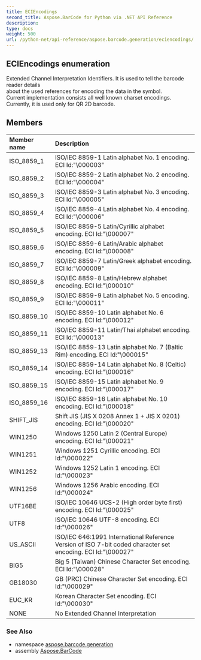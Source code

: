 ```yaml
---
title: ECIEncodings
second_title: Aspose.BarCode for Python via .NET API Reference
description: 
type: docs
weight: 500
url: /python-net/api-reference/aspose.barcode.generation/eciencodings/
---
```


## ECIEncodings enumeration

Extended Channel Interpretation Identifiers. It is used to tell the barcode reader details <br/>            about the used references for encoding the data in the symbol.<br/>            Current implementation consists all well known charset encodings.<br/>            Currently, it is used only for QR 2D barcode.

## Members
| Member name | Description |
| :- | :- |
|ISO_8859_1|ISO/IEC 8859-1 Latin alphabet No. 1 encoding. ECI Id:"\000003"|
|ISO_8859_2|ISO/IEC 8859-2 Latin alphabet No. 2 encoding. ECI Id:"\000004"|
|ISO_8859_3|ISO/IEC 8859-3 Latin alphabet No. 3 encoding. ECI Id:"\000005"|
|ISO_8859_4|ISO/IEC 8859-4 Latin alphabet No. 4 encoding. ECI Id:"\000006"|
|ISO_8859_5|ISO/IEC 8859-5 Latin/Cyrillic alphabet encoding. ECI Id:"\000007"|
|ISO_8859_6|ISO/IEC 8859-6 Latin/Arabic alphabet encoding. ECI Id:"\000008"|
|ISO_8859_7|ISO/IEC 8859-7 Latin/Greek alphabet encoding. ECI Id:"\000009"|
|ISO_8859_8|ISO/IEC 8859-8 Latin/Hebrew alphabet encoding. ECI Id:"\000010"|
|ISO_8859_9|ISO/IEC 8859-9 Latin alphabet No. 5 encoding. ECI Id:"\000011"|
|ISO_8859_10|ISO/IEC 8859-10 Latin alphabet No. 6 encoding. ECI Id:"\000012"|
|ISO_8859_11|ISO/IEC 8859-11 Latin/Thai alphabet encoding. ECI Id:"\000013"|
|ISO_8859_13|ISO/IEC 8859-13 Latin alphabet No. 7 (Baltic Rim) encoding. ECI Id:"\000015"|
|ISO_8859_14|ISO/IEC 8859-14 Latin alphabet No. 8 (Celtic) encoding. ECI Id:"\000016"|
|ISO_8859_15|ISO/IEC 8859-15 Latin alphabet No. 9 encoding. ECI Id:"\000017"|
|ISO_8859_16|ISO/IEC 8859-16 Latin alphabet No. 10 encoding. ECI Id:"\000018"|
|SHIFT_JIS|Shift JIS (JIS X 0208 Annex 1 + JIS X 0201) encoding. ECI Id:"\000020"|
|WIN1250|Windows 1250 Latin 2 (Central Europe) encoding. ECI Id:"\000021"|
|WIN1251|Windows 1251 Cyrillic encoding. ECI Id:"\000022"|
|WIN1252|Windows 1252 Latin 1 encoding. ECI Id:"\000023"|
|WIN1256|Windows 1256 Arabic encoding. ECI Id:"\000024"|
|UTF16BE|ISO/IEC 10646 UCS-2 (High order byte first) encoding. ECI Id:"\000025"|
|UTF8|ISO/IEC 10646 UTF-8 encoding. ECI Id:"\000026"|
|US_ASCII|ISO/IEC 646:1991 International Reference Version of ISO 7-bit coded character set encoding. ECI Id:"\000027"|
|BIG5|Big 5 (Taiwan) Chinese Character Set encoding. ECI Id:"\000028"|
|GB18030|GB (PRC) Chinese Character Set encoding. ECI Id:"\000029"|
|EUC_KR|Korean Character Set encoding. ECI Id:"\000030"|
|NONE|No Extended Channel Interpretation|

### See Also

* namespace [aspose.barcode.generation](/barcode/python-net/api-reference/aspose.barcode.generation/)
* assembly [Aspose.BarCode](/barcode/python-net/api-reference/)

